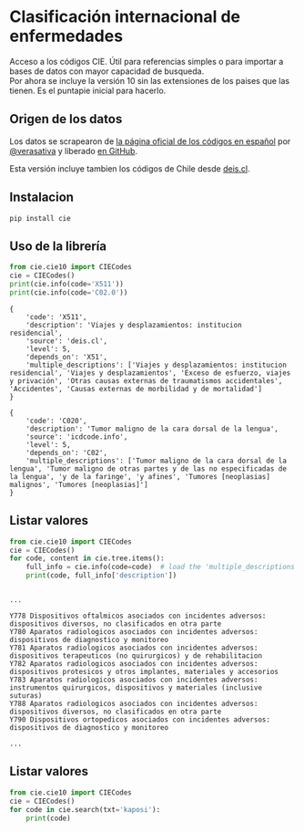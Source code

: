 # Clasificación internacional de enfermedades

Acceso a los códigos CIE. Útil para referencias simples o para importar a bases de datos con mayor capacidad de busqueda.  
Por ahora se incluye la versión 10 sin las extensiones de los paises que las tienen. Es el puntapie inicial para hacerlo.  

## Origen de los datos

Los datos se scrapearon de [la página oficial de los códigos en español](https://icdcode.info/espanol/cie-10/codigos.html) por [@verasativa](https://github.com/verasativa) y liberado [en GitHub](https://github.com/verasativa/CIE-10).  

Esta versión incluye tambien los códigos de Chile desde [deis.cl](deis.cl).  

## Instalacion

```
pip install cie
```

## Uso de la librería

```python
from cie.cie10 import CIECodes
cie = CIECodes()
print(cie.info(code='X511'))
print(cie.info(code='C02.0'))
```

```
{
    'code': 'X511',
	'description': 'Viajes y desplazamientos: institucion residencial',
	'source': 'deis.cl',
	'level': 5,
	'depends_on': 'X51',
	'multiple_descriptions': ['Viajes y desplazamientos: institucion residencial', 'Viajes y desplazamientos', 'Exceso de esfuerzo, viajes y privación', 'Otras causas externas de traumatismos accidentales', 'Accidentes', 'Causas externas de morbilidad y de mortalidad']
}

{
    'code': 'C020',
	'description': 'Tumor maligno de la cara dorsal de la lengua',
	'source': 'icdcode.info',
	'level': 5,
	'depends_on': 'C02',
	'multiple_descriptions': ['Tumor maligno de la cara dorsal de la lengua', 'Tumor maligno de otras partes y de las no especificadas de la lengua', 'y de la faringe', 'y afines', 'Tumores [neoplasias] malignos', 'Tumores [neoplasias]']
}
```

## Listar valores

```python
from cie.cie10 import CIECodes
cie = CIECodes()
for code, content in cie.tree.items():
    full_info = cie.info(code=code)  # load the 'multiple_descriptions' prop
    print(code, full_info['description'])
```

```

... 

Y778 Dispositivos oftalmicos asociados con incidentes adversos: dispositivos diversos, no clasificados en otra parte
Y780 Aparatos radiologicos asociados con incidentes adversos: dispositivos de diagnostico y monitoreo
Y781 Aparatos radiologicos asociados con incidentes adversos: dispositivos terapeuticos (no quirurgicos) y de rehabilitacion
Y782 Aparatos radiologicos asociados con incidentes adversos: dispositivos protesicos y otros implantes, materiales y accesorios
Y783 Aparatos radiologicos asociados con incidentes adversos: instrumentos quirurgicos, dispositivos y materiales (inclusive suturas)
Y788 Aparatos radiologicos asociados con incidentes adversos: dispositivos diversos, no clasificados en otra parte
Y790 Dispositivos ortopedicos asociados con incidentes adversos: dispositivos de diagnostico y monitoreo

... 

```

## Listar valores

```python
from cie.cie10 import CIECodes
cie = CIECodes()
for code in cie.search(txt='kaposi'):
    print(code)
```